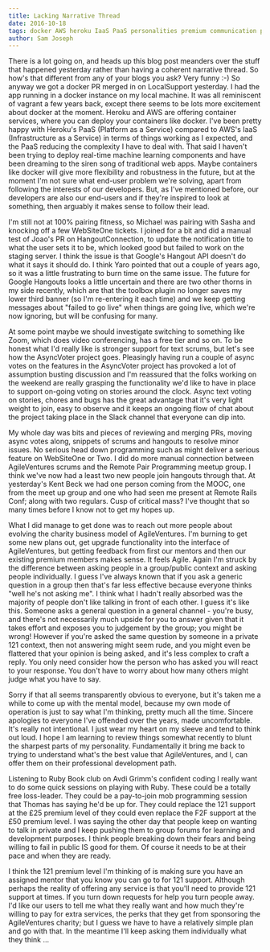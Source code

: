 ```yaml
---
title: Lacking Narrative Thread
date: 2016-10-18
tags: docker AWS heroku IaaS PaaS personalities premium communication planning model
author: Sam Joseph
---
```


There is a lot going on, and heads up this blog post meanders over the stuff that happened yesterday rather than having a coherent narrative thread.  So how's that different from any of your blogs you ask?  Very funny :-) So anyway we got a docker PR merged in on LocalSupport yesterday.  I had the app running in a docker instance on my local machine.  It was all reminiscent of vagrant a few years back, except there seems to be lots more excitement about docker at the moment.  Heroku and AWS are offering container services, where you can deploy your containers like docker.  I've been pretty happy with Heroku's PaaS (Platform as a Service) compared to AWS's IaaS (Infrastructure as a Service) in terms of things working as I expected, and the PaaS reducing the complexity I have to deal with.  That said I haven't been trying to deploy real-time machine learning components and have been dreaming to the siren song of traditional web apps.  Maybe containers like docker will give more flexibility and robustness in the future, but at the moment I'm not sure what end-user problem we're solving, apart from following the interests of our developers.  But, as I've mentioned before, our developers are also our end-users and if they're inspired to look at something, then arguably it makes sense to follow their lead.

I'm still not at 100% pairing fitness, so Michael was pairing with Sasha and knocking off a few WebSiteOne tickets.  I joined for a bit and did a manual test of Joao's PR on HangoutConnection, to update the notification title to what the user sets it to be, which looked good but failed to work on the staging server.  I think the issue is that Google's Hangout API doesn't do what it says it should do.  I think Yaro pointed that out a couple of years ago, so it was a little frustrating to burn time on the same issue.  The future for Google Hangouts looks a little uncertain and there are two other thorns in my side recently, which are that the toolbox plugin no longer saves my lower third banner (so I'm re-entering it each time) and we keep getting messages about "failed to go live" when things are going live, which we're now ignoring, but will be confusing for many.

At some point maybe we should investigate switching to something like Zoom, which does video conferencing, has a free tier and so on.  To be honest what I'd really like is stronger support for text scrums, but let's see how the AsyncVoter project goes.  Pleasingly having run a couple of async votes on the features in the AsyncVoter project has provoked a lot of assumption busting discussion and I'm reassured that the folks working on the weekend are really grasping the functionality we'd like to have in place to support on-going voting on stories around the clock.  Async text voting on stories, chores and bugs has the great advantage that it's very light weight to join, easy to observe and it keeps an ongoing flow of chat about the project taking place in the Slack channel that everyone can dip into.

My whole day was bits and pieces of reviewing and merging PRs, moving async votes along, snippets of scrums and hangouts to resolve minor issues.  No serious head down programming such as might deliver a serious feature on WebSiteOne or Two.  I did do more manual connection between AgileVentures scrums and the Remote Pair Programming meetup group.  I think we've now had a least two new people join hangouts through that.  At yesterday's Kent Beck we had one person coming from the MOOC, one from the meet up group and one who had seen me present at Remote Rails Conf; along with two regulars.  Cusp of critical mass?  I've thought that so many times before I know not to get my hopes up.

What I did manage to get done was to reach out more people about evolving the charity business model of AgileVentures.  I'm burning to get some new plans out, get upgrade functionality into the interface of AgileVentures, but getting feedback from first our mentors and then our existing premium members makes sense.  It feels Agile.  Again I'm struck by the difference between asking people in a group/public context and asking people individually.  I guess I've always known that if you ask a generic question in a group then that's far less effective because everyone thinks "well he's not asking me".  I think what I hadn't really absorbed was the majority of people don't like talking in front of each other.  I guess it's like this.  Someone asks a general question in a general channel - you're busy, and there's not necessarily much upside for you to answer given that it takes effort and exposes you to judgement by the group; you might be wrong!  However if you're asked the same question by someone in a private 121 context, then not answering might seem rude, and you might even be flattered that your opinion is being asked, and it's less complex to craft a reply.  You only need consider how the person who has asked you will react to your response.  You don't have to worry about how many others might judge what you have to say.

Sorry if that all seems transparently obvious to everyone, but it's taken me a while to come up with the mental model, because my own mode of operation is just to say what I'm thinking, pretty much all the time.  Sincere apologies to everyone I've offended over the years, made uncomfortable.  It's really not intentional.  I just wear my heart on my sleeve and tend to think out loud.  I hope I am learning to review things somewhat recently to blunt the sharpest parts of my personality.  Fundamentally it bring me back to trying to understand what's the best value that AgileVentures, and I, can offer them on their professional development path.

Listening to Ruby Book club on Avdi Grimm's confident coding I really want to do some quick sessions on playing with Ruby.  These could be a totally free loss-leader.  They could be a pay-to-join mob programming session that Thomas has saying he'd be up for.  They could replace the 121 support at the £25 premium level of they could even replace the F2F support at the £50 premium level.  I was saying the other day that people keep on wanting to talk in private and I keep pushing them to group forums for learning and development purposes.  I think people breaking down their fears and being willing to fail in public IS good for them.  Of course it needs to be at their pace and when they are ready.

I think the 121 premium level I'm thinking of is making sure you have an assigned mentor that you know you can go to for 121 support.  Although perhaps the reality of offering any service is that you'll need to provide 121 support at times.  If you turn down requests for help you turn people away.  I'd like our users to tell me what they really want and how much they're willing to pay for extra services, the perks that they get from sponsoring the AgileVentures charity; but I guess we have to have a relatively simple plan and go with that.  In the meantime I'll keep asking them individually what they think ...


